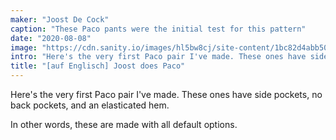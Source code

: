 ```yaml
---
maker: "Joost De Cock"
caption: "These Paco pants were the initial test for this pattern"
date: "2020-08-08"
image: "https://cdn.sanity.io/images/hl5bw8cj/site-content/1bc82d4abb50ea1b7bda32dd64521e9ecfdd8467-2048x1536.jpg"
intro: "Here's the very first Paco pair I've made. These ones have side pockets, no back pockets, and an elasticated hem."
title: "[auf Englisch] Joost does Paco"
---
```



Here's the very first Paco pair I've made. These ones have side pockets, no back pockets, and an elasticated hem.

In other words, these are made with all default options.

